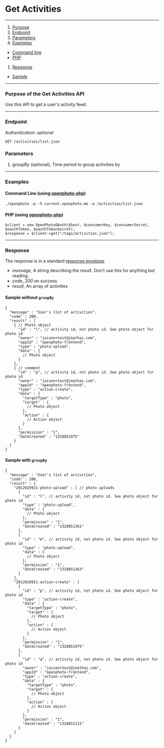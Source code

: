 Get Activities
=======================


----------------------------------------

1. [Purpose][purpose]
1. [Endpoint][endpoint]
1. [Parameters][parameters]
1. [Examples][examples]
  * [Command line][example-cli]
  * [PHP][example-php]
1. [Response][response]
  * [Sample][sample]

----------------------------------------

<a name="purpose"></a>
### Purpose of the Get Activities API

Use this API to get a user's activity feed.

----------------------------------------

<a name="endpoint"></a>
### Endpoint

_Authentication: optional_

    GET /activities/list.json

<a name="parameters"></a>
### Parameters

1.  groupBy (optional), Time period to group activities by 

----------------------------------------

<a name="examples"></a>
### Examples

<a name="example-cli"></a>
#### Command Line (using [openphoto-php][openphoto-php])

    ./openphoto -p -h current.openphoto.me -e /activities/list.json

<a name="example-php"></a>
#### PHP (using [openphoto-php][openphoto-php])

    $client = new OpenPhotoOAuth($host, $consumerKey, $consumerSecret, $oauthToken, $oauthTokenSecret);
    $response = $client->get("/tags/activities.json");

----------------------------------------

<a name="response"></a>
### Response

The response is in a standard [response envelope](http://theopenphotoproject.org/documentation/api/Envelope).

* _message_, A string describing the result. Don't use this for anything but reading.
* _code_, _200_ on success
* _result_, An array of activities

<a name="sample"></a>
#### Sample without `groupBy`

    {
      "message" : "User's list of activities",
      "code" : 200,
      "result" : [
        { // Photo object
          "id" : "l", // activity id, not photo id. See photo object for photo id
          "owner" : "jaisen+test@jmathai.com",
          "appId" : "openphoto-frontend",
          "type" : "photo-upload",
          "data" : {
            // Photo object
          }
        },
        { // comment
          "id" : "p", // activity id, not photo id. See photo object for photo id
          "owner" : "jaisen+test@jmathai.com",
          "appId" : "openphoto-frontend",
          "type" : "action-create",
          "data" : {
            "targetType" : "photo",
            "target" : {
              // Photo object
            },
            "action" : {
              // Action object
            }
          },
          "permission" : "1",
          "dateCreated" : "1328851975"
        }
      ]
    }

#### Sample with `groupBy`

    {
      "message" : "User's list of activities",
      "code" : 200,
      "result" : {
        "2012020921-photo-upload" : [ // photo uploads
          {
            "id" : "l", // activity id, not photo id. See photo object for photo id
            "type" : "photo-upload",
            "data" : {
              // Photo object
            },
            "permission" : "1",
            "dateCreated" : "1328851361"
          },
          {
            "id" : "m", // activity id, not photo id. See photo object for photo id
            "type" : "photo-upload",
            "data" : {
              // Photo object
            },
            "permission" : "1",
            "dateCreated" : "1328851363"
          }
        ],
        "2012020921-action-create" : [
          {
            "id" : "p", // activity id, not photo id. See photo object for photo id
            "type" : "action-create",
            "data" : {
              "targetType" : "photo",
              "target" : {
                // Photo object
              },
              "action" : {
                // Action object
              }
            },
            "permission" : "1",
            "dateCreated" : "1328851975"
          },
          {
            "id" : "q", // activity id, not photo id. See photo object for photo id
            "owner" : "jaisen+test@jmathai.com",
            "appId" : "openphoto-frontend",
            "type" : "action-create",
            "data" : {
              "targetType" : "photo",
              "target" : {
                // Photo object
              },
              "action" : {
                // Action object
              }
            },
            "permission" : "1",
            "dateCreated" : "1328852131"
          }
        ]
      }
    }


[purpose]: #purpose
[endpoint]: #endpoint
[parameters]: #parameters
[examples]: #examples
[example-cli]: #example-cli
[example-php]: #example-php
[response]: #response
[sample]: #sample
[openphoto-php]: https://github.com/photo/openphoto-php

